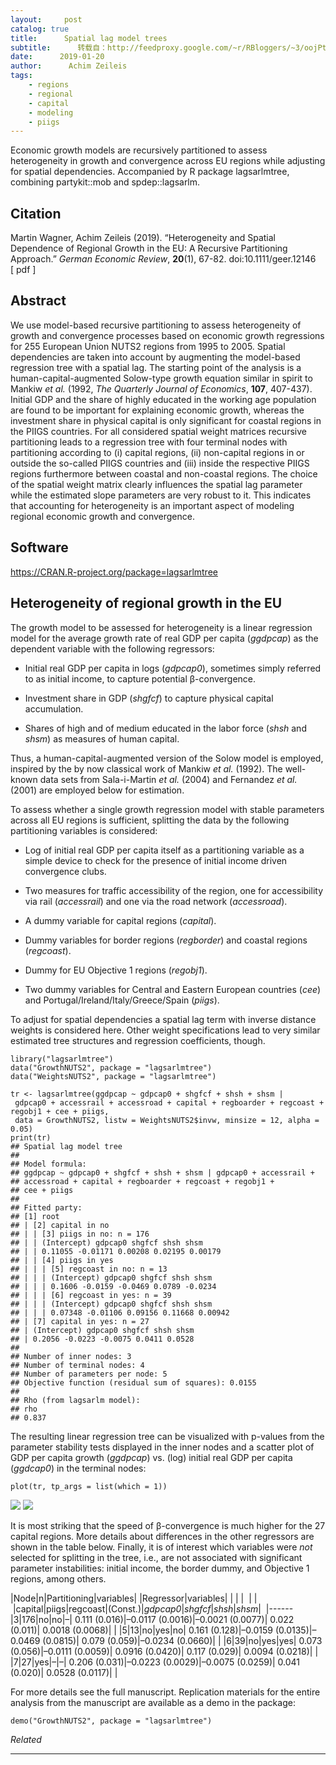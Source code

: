```yaml
---
layout:     post
catalog: true
title:      Spatial lag model trees
subtitle:      转载自：http://feedproxy.google.com/~r/RBloggers/~3/oojPtmJgxY4/
date:      2019-01-20
author:      Achim Zeileis
tags:
    - regions
    - regional
    - capital
    - modeling
    - piigs
---
```






Economic growth models are recursively partitioned to assess heterogeneity in growth and convergence across EU regions while adjusting for spatial dependencies. Accompanied by R package lagsarlmtree, combining partykit::mob and spdep::lagsarlm.

## Citation

Martin Wagner, Achim Zeileis (2019). “Heterogeneity and Spatial Dependence of Regional Growth in the EU: A Recursive Partitioning Approach.” *German Economic Review*, **20**(1), 67-82. doi:10.1111/geer.12146 [ pdf ]

## Abstract

We use model-based recursive partitioning to assess heterogeneity of growth and convergence processes based on economic growth regressions for 255 European Union NUTS2 regions from 1995 to 2005. Spatial dependencies are taken into account by augmenting the model-based regression tree with a spatial lag. The starting point of the analysis is a human-capital-augmented Solow-type growth equation similar in spirit to Mankiw *et al.* (1992, *The Quarterly Journal of Economics*, **107**, 407-437). Initial GDP and the share of highly educated in the working age population are found to be important for explaining economic growth, whereas the investment share in physical capital is only significant for coastal regions in the PIIGS countries. For all considered spatial weight matrices recursive partitioning leads to a regression tree with four terminal nodes with partitioning according to (i) capital regions, (ii) non-capital regions in or outside the so-called PIIGS countries and (iii) inside the respective PIIGS regions furthermore between coastal and non-coastal regions. The choice of the spatial weight matrix clearly influences the spatial lag parameter while the estimated slope parameters are very robust to it. This indicates that accounting for heterogeneity is an important aspect of modeling regional economic growth and convergence.

## Software

https://CRAN.R-project.org/package=lagsarlmtree

## Heterogeneity of regional growth in the EU

The growth model to be assessed for heterogeneity is a linear regression model for the average growth rate of real GDP per capita (*ggdpcap*) as the dependent variable with the following regressors:

- Initial real GDP per capita in logs (*gdpcap0*), sometimes simply referred to as initial income, to capture potential β-convergence.

- Investment share in GDP (*shgfcf*) to capture physical capital accumulation.

- Shares of high and of medium educated in the labor force (*shsh* and *shsm*) as measures of human capital.


Thus, a human-capital-augmented version of the Solow model is employed, inspired by the by now classical work of Mankiw *et al.* (1992). The well-known data sets from Sala-i-Martin *et al.* (2004) and Fernandez *et al.* (2001) are employed below for estimation.

To assess whether a single growth regression model with stable parameters across all EU regions is sufficient, splitting the data by the following partitioning variables is considered:

- Log of initial real GDP per capita itself as a partitioning variable as a simple device to check for the presence of initial income driven convergence clubs.

- Two measures for traffic accessibility of the region, one for accessibility via rail (*accessrail*) and one via the road network (*accessroad*).

- A dummy variable for capital regions (*capital*).

- Dummy variables for border regions (*regborder*) and coastal regions (*regcoast*).

- Dummy for EU Objective 1 regions (*regobj1*).

- Two dummy variables for Central and Eastern European countries (*cee*) and Portugal/Ireland/Italy/Greece/Spain (*piigs*).


To adjust for spatial dependencies a spatial lag term with inverse distance weights is considered here. Other weight specifications lead to very similar estimated tree structures and regression coefficients, though.

```
library("lagsarlmtree")
data("GrowthNUTS2", package = "lagsarlmtree")
data("WeightsNUTS2", package = "lagsarlmtree")

tr <- lagsarlmtree(ggdpcap ~ gdpcap0 + shgfcf + shsh + shsm |
 gdpcap0 + accessrail + accessroad + capital + regboarder + regcoast + regobj1 + cee + piigs,
 data = GrowthNUTS2, listw = WeightsNUTS2$invw, minsize = 12, alpha = 0.05)
print(tr)
## Spatial lag model tree
## 
## Model formula:
## ggdpcap ~ gdpcap0 + shgfcf + shsh + shsm | gdpcap0 + accessrail + 
## accessroad + capital + regboarder + regcoast + regobj1 + 
## cee + piigs
## 
## Fitted party:
## [1] root
## | [2] capital in no
## | | [3] piigs in no: n = 176
## | | (Intercept) gdpcap0 shgfcf shsh shsm 
## | | 0.11055 -0.01171 0.00208 0.02195 0.00179 
## | | [4] piigs in yes
## | | | [5] regcoast in no: n = 13
## | | | (Intercept) gdpcap0 shgfcf shsh shsm 
## | | | 0.1606 -0.0159 -0.0469 0.0789 -0.0234 
## | | | [6] regcoast in yes: n = 39
## | | | (Intercept) gdpcap0 shgfcf shsh shsm 
## | | | 0.07348 -0.01106 0.09156 0.11668 0.00942 
## | [7] capital in yes: n = 27
## | (Intercept) gdpcap0 shgfcf shsh shsm 
## | 0.2056 -0.0223 -0.0075 0.0411 0.0528 
## 
## Number of inner nodes: 3
## Number of terminal nodes: 4
## Number of parameters per node: 5
## Objective function (residual sum of squares): 0.0155
## 
## Rho (from lagsarlm model):
## rho 
## 0.837 

```

The resulting linear regression tree can be visualized with p-values from the parameter stability tests displayed in the inner nodes and a scatter plot of GDP per capita growth (*ggdpcap*) vs. (log) initial real GDP per capita (*ggdcap0*) in the terminal nodes:

```
plot(tr, tp_args = list(which = 1))

```

![](https://i1.wp.com/eeecon.uibk.ac.at/~zeileis/assets/posts/2019-01-21-lagsarlmtree/tree-spatial.png?w=456&ssl=1)
![](https://i1.wp.com/eeecon.uibk.ac.at/~zeileis/assets/posts/2019-01-21-lagsarlmtree/tree-spatial.png?w=456&ssl=1)


It is most striking that the speed of β-convergence is much higher for the 27 capital regions. More details about differences in the other regressors are shown in the table below. Finally, it is of interest which variables were *not* selected for splitting in the tree, i.e., are not associated with significant parameter instabilities: initial income, the border dummy, and Objective 1 regions, among others.

|Node|n|Partitioning|variables| |Regressor|variables| | | | 
| | |capital|piigs|regcoast|(Const.)|*gdpcap0*|*shgfcf*|*shsh*|*shsm*| 
|------
|3|176|no|no|–| 0.111 (0.016)|–0.0117 (0.0016)|–0.0021 (0.0077)| 0.022 (0.011)| 0.0018 (0.0068)| |
|5|13|no|yes|no| 0.161 (0.128)|–0.0159 (0.0135)|–0.0469 (0.0815)| 0.079 (0.059)|–0.0234 (0.0660)| |
|6|39|no|yes|yes| 0.073 (0.056)|–0.0111 (0.0059)| 0.0916 (0.0420)| 0.117 (0.029)| 0.0094 (0.0218)| |
|7|27|yes|–|–| 0.206 (0.031)|–0.0223 (0.0029)|–0.0075 (0.0259)| 0.041 (0.020)| 0.0528 (0.0117)| |

For more details see the full manuscript. Replication materials for the entire analysis from the manuscript are available as a demo in the package:

```
demo("GrowthNUTS2", package = "lagsarlmtree")

```


*Related*








---
